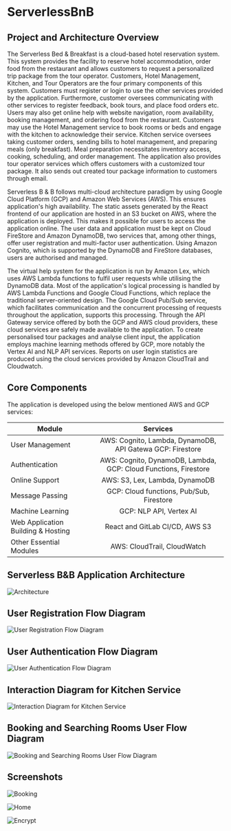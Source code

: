# ServerlessBnB

## Project and Architecture Overview

The Serverless Bed & Breakfast is a cloud-based hotel reservation system. This system provides the facility to reserve hotel accommodation, order food from the restaurant and allows customers to request a personalized trip package from the tour operator. Customers, Hotel Management, Kitchen, and Tour Operators are the four primary components of this system. Customers must register or login to use the other services provided by the application. Furthermore, customer oversees communicating with other services to register feedback, book tours, and place food orders etc. Users may also get online help with website navigation, room availability, booking management, and ordering food from the restaurant. Customers may use the Hotel Management service to book rooms or beds and engage with the kitchen to acknowledge their service. Kitchen service oversees taking customer orders, sending bills to hotel management, and preparing meals (only breakfast). Meal preparation necessitates inventory access, cooking, scheduling, and order management. The application also provides tour operator services which offers customers with a customized tour package. It also sends out created tour package information to customers through email.

Serverless B & B follows multi-cloud architecture paradigm by using Google Cloud Platform (GCP) and Amazon Web Services (AWS). This ensures application's high availability. The static assets generated by the React frontend of our application are hosted in an S3 bucket on AWS, where the application is deployed. This makes it possible for users to access the application online. The user data and application must be kept on Cloud FireStore and Amazon DynamoDB, two services that, among other things, offer user registration and multi-factor user authentication. Using Amazon Cognito, which is supported by the DynamoDB and FireStore databases, users are authorised and managed.

The virtual help system for the application is run by Amazon Lex, which uses AWS Lambda functions to fulfil user requests while utilising the DynamoDB data. Most of the application's logical processing is handled by AWS Lambda Functions and Google Cloud Functions, which replace the traditional server-oriented design. The Google Cloud Pub/Sub service, which facilitates communication and the concurrent processing of requests throughout the application, supports this processing. Through the API Gateway service offered by both the GCP and AWS cloud providers, these cloud services are safely made available to the application. To create personalised tour packages and analyse client input, the application employs machine learning methods offered by GCP, more notably the Vertex AI and NLP API services. Reports on user login statistics are produced using the cloud services provided by Amazon CloudTrail and Cloudwatch.

## Core Components

The application is developed using the below mentioned AWS and GCP services:

| Module                             |                            Services                             |
| ---------------------------------- | :-------------------------------------------------------------: |
| User Management                    |    AWS: Cognito, Lambda, DynamoDB, API Gatewa GCP: Firestore    |
| Authentication                     | AWS: Cognito, DynamoDB, Lambda, GCP: Cloud Functions, Firestore |
| Online Support                     |                 AWS: S3, Lex, Lambda, DynamoDB                  |
| Message Passing                    |            GCP: Cloud functions, Pub/Sub, Firestore             |
| Machine Learning                   |                     GCP: NLP API, Vertex AI                     |
| Web Application Building & Hosting |                 React and GitLab CI/CD, AWS S3                  |
| Other Essential Modules            |                   AWS: CloudTrail, CloudWatch                   |

## Serverless B&B Application Architecture

![Architecture](screenshots/architecture.png "Architecture")

## User Registration Flow Diagram

![User Registration Flow Diagram](screenshots/user_registration_flow.png "User Registration Flow Diagram")

## User Authentication Flow Diagram

![User Authentication Flow Diagram](screenshots/user_authentication.png "User Authentication Flow Diagram")

## Interaction Diagram for Kitchen Service

![Interaction Diagram for Kitchen Service](screenshots/kitchen_service.png "Interaction Diagram for Kitchen Service")

## Booking and Searching Rooms User Flow Diagram

![Booking and Searching Rooms User Flow Diagram](screenshots/booking.png "Booking and Searching Rooms User Flow Diagram")

## Screenshots

![Booking](screenshots/booking_screen.png "Booking")

![Home](screenshots/home.png "Home")

![Encrypt](screenshots/encrypt.png "Encrypt")
